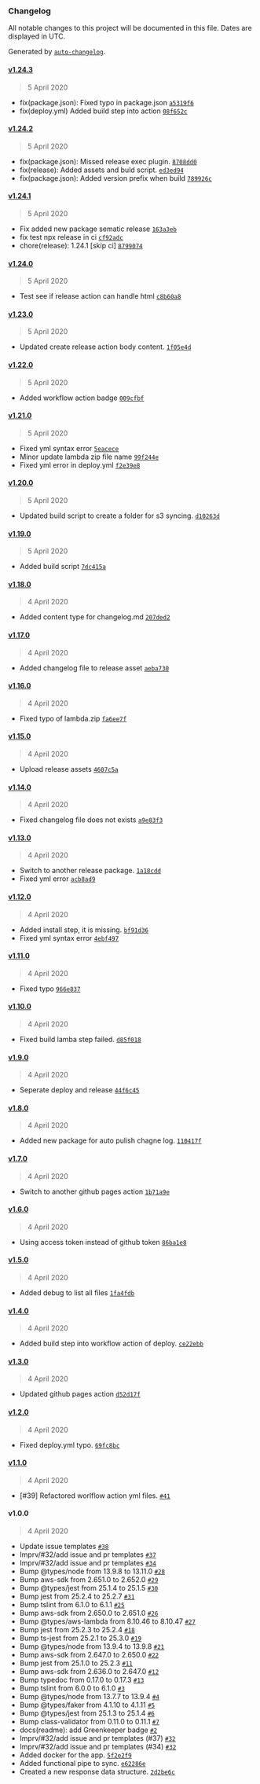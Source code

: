 ### Changelog

All notable changes to this project will be documented in this file. Dates are displayed in UTC.

Generated by [`auto-changelog`](https://github.com/CookPete/auto-changelog).

#### [v1.24.3](https://github.com/jianhan/tw-syncer/compare/v1.24.2...v1.24.3)

> 5 April 2020

- fix(package.json): Fixed typo in package.json [`a5319f6`](https://github.com/jianhan/tw-syncer/commit/a5319f6760b5dd5fea24c08417f7bc52e7a43b16)
- fix(deploy.yml) Added build step into action [`08f652c`](https://github.com/jianhan/tw-syncer/commit/08f652caa6b3d56848c9757548b05cebad3373fd)

#### [v1.24.2](https://github.com/jianhan/tw-syncer/compare/v1.24.1...v1.24.2)

> 5 April 2020

- fix(package.json): Missed release exec plugin. [`8708dd0`](https://github.com/jianhan/tw-syncer/commit/8708dd0436f894e072b93b365548733e2abb83be)
- fix(release): Added assets and buld script. [`ed3ed94`](https://github.com/jianhan/tw-syncer/commit/ed3ed9411293d4bf24b5cb7bfd82403ffd40a663)
- fix(package.json): Added version prefix when build [`789926c`](https://github.com/jianhan/tw-syncer/commit/789926c6bcdc29e6d7fb8ee2f09fe83beccdccce)

#### [v1.24.1](https://github.com/jianhan/tw-syncer/compare/v1.24.0...v1.24.1)

> 5 April 2020

- Fix added new package sematic release [`163a3eb`](https://github.com/jianhan/tw-syncer/commit/163a3eb2d25d8b1680ede082b6d8a51f28d95177)
- fix test npx release in ci [`cf92adc`](https://github.com/jianhan/tw-syncer/commit/cf92adcff5ab7058c50259bdf194183d746eaba4)
- chore(release): 1.24.1 [skip ci] [`8799074`](https://github.com/jianhan/tw-syncer/commit/8799074aafa6ec31133cfa9e37757bdd7c221e4e)

#### [v1.24.0](https://github.com/jianhan/tw-syncer/compare/v1.23.0...v1.24.0)

> 5 April 2020

- Test see if release action can handle html [`c8b60a8`](https://github.com/jianhan/tw-syncer/commit/c8b60a88ef94c2b50b7dc5b2c9ef534899dab208)

#### [v1.23.0](https://github.com/jianhan/tw-syncer/compare/v1.22.0...v1.23.0)

> 5 April 2020

- Updated create release action body content. [`1f05e4d`](https://github.com/jianhan/tw-syncer/commit/1f05e4dde57abf355d7703ed9f8f772581fa121f)

#### [v1.22.0](https://github.com/jianhan/tw-syncer/compare/v1.21.0...v1.22.0)

> 5 April 2020

- Added workflow action badge [`009cfbf`](https://github.com/jianhan/tw-syncer/commit/009cfbf5f2df51e139d9431c589d979401531f0b)

#### [v1.21.0](https://github.com/jianhan/tw-syncer/compare/v1.20.0...v1.21.0)

> 5 April 2020

- Fixed yml syntax error [`5eacece`](https://github.com/jianhan/tw-syncer/commit/5eacece9ff9febf4809bd3eff10c95b5f62d0d91)
- Minor update lambda zip file name [`99f244e`](https://github.com/jianhan/tw-syncer/commit/99f244ea8a8d6e723be5deaeeddc0722f06bc661)
- Fixed yml error in deploy.yml [`f2e39e8`](https://github.com/jianhan/tw-syncer/commit/f2e39e8f2b56587468ddbcd85c9346ec81f42673)

#### [v1.20.0](https://github.com/jianhan/tw-syncer/compare/v1.19.0...v1.20.0)

> 5 April 2020

- Updated build script to create a folder for s3 syncing. [`d10263d`](https://github.com/jianhan/tw-syncer/commit/d10263db90a07bcfaeffce3951b62661bcffe58d)

#### [v1.19.0](https://github.com/jianhan/tw-syncer/compare/v1.18.0...v1.19.0)

> 5 April 2020

- Added build script [`7dc415a`](https://github.com/jianhan/tw-syncer/commit/7dc415a4f2ce9e5c451f2ee5f827f8fd107c2ec9)

#### [v1.18.0](https://github.com/jianhan/tw-syncer/compare/v1.17.0...v1.18.0)

> 4 April 2020

- Added content type for changelog.md [`207ded2`](https://github.com/jianhan/tw-syncer/commit/207ded2b95ebfee6b2ede78360b4cd27890e04f8)

#### [v1.17.0](https://github.com/jianhan/tw-syncer/compare/v1.16.0...v1.17.0)

> 4 April 2020

- Added changelog file to release asset [`aeba730`](https://github.com/jianhan/tw-syncer/commit/aeba73021cb3b5aa07ecf7ddc270cd47e52d0560)

#### [v1.16.0](https://github.com/jianhan/tw-syncer/compare/v1.15.0...v1.16.0)

> 4 April 2020

- Fixed typo of lambda.zip [`fa6ee7f`](https://github.com/jianhan/tw-syncer/commit/fa6ee7f811ef0cd932bfb2310a8a16b4b10eab58)

#### [v1.15.0](https://github.com/jianhan/tw-syncer/compare/v1.14.0...v1.15.0)

> 4 April 2020

- Upload release assets [`4607c5a`](https://github.com/jianhan/tw-syncer/commit/4607c5a913702ef444f76fe90d30b3e379f9682e)

#### [v1.14.0](https://github.com/jianhan/tw-syncer/compare/v1.13.0...v1.14.0)

> 4 April 2020

- Fixed changelog file does not exists [`a9e83f3`](https://github.com/jianhan/tw-syncer/commit/a9e83f35fd9e1d0ae6fac57b04844f6448ef0404)

#### [v1.13.0](https://github.com/jianhan/tw-syncer/compare/v1.12.0...v1.13.0)

> 4 April 2020

- Switch to another release package. [`1a18cdd`](https://github.com/jianhan/tw-syncer/commit/1a18cdd95d658229c2f1a755970c3a145bf9b373)
- Fixed yml error [`acb8ad9`](https://github.com/jianhan/tw-syncer/commit/acb8ad9ed1beec2f9a9554088eaf51f4b650f673)

#### [v1.12.0](https://github.com/jianhan/tw-syncer/compare/v1.11.0...v1.12.0)

> 4 April 2020

- Added install step, it is missing. [`bf91d36`](https://github.com/jianhan/tw-syncer/commit/bf91d36e5ed4c534ac5e7ccbe1d0cf0bc1082dd2)
- Fixed yml syntax error [`4ebf497`](https://github.com/jianhan/tw-syncer/commit/4ebf49753795565543f625af9afddf05ffdf7625)

#### [v1.11.0](https://github.com/jianhan/tw-syncer/compare/v1.10.0...v1.11.0)

> 4 April 2020

- Fixed typo [`966e837`](https://github.com/jianhan/tw-syncer/commit/966e8377d68d689271c46b4fe6800a33f5a0d379)

#### [v1.10.0](https://github.com/jianhan/tw-syncer/compare/v1.9.0...v1.10.0)

> 4 April 2020

- Fixed build lamba step failed. [`d85f018`](https://github.com/jianhan/tw-syncer/commit/d85f01814268e70188634fd1d298134d602e2355)

#### [v1.9.0](https://github.com/jianhan/tw-syncer/compare/v1.8.0...v1.9.0)

> 4 April 2020

- Seperate deploy and release [`44f6c45`](https://github.com/jianhan/tw-syncer/commit/44f6c45a62906d6b202a554642070f10fd6da95e)

#### [v1.8.0](https://github.com/jianhan/tw-syncer/compare/v1.7.0...v1.8.0)

> 4 April 2020

- Added new package for auto pulish chagne log. [`110417f`](https://github.com/jianhan/tw-syncer/commit/110417ff03058c6dd399aefe0d38dbd232507667)

#### [v1.7.0](https://github.com/jianhan/tw-syncer/compare/v1.6.0...v1.7.0)

> 4 April 2020

- Switch to another github pages action [`1b71a9e`](https://github.com/jianhan/tw-syncer/commit/1b71a9e3c21ad74ba7e0fa609ade0363a58aac5e)

#### [v1.6.0](https://github.com/jianhan/tw-syncer/compare/v1.5.0...v1.6.0)

> 4 April 2020

- Using access token instead of github token [`86ba1e8`](https://github.com/jianhan/tw-syncer/commit/86ba1e816758f1c24ae118a4cd03e0875e6d63c3)

#### [v1.5.0](https://github.com/jianhan/tw-syncer/compare/v1.4.0...v1.5.0)

> 4 April 2020

- Added debug to list all files [`1fa4fdb`](https://github.com/jianhan/tw-syncer/commit/1fa4fdbf3ae924f54d9a4ab7af6c220c3d493d78)

#### [v1.4.0](https://github.com/jianhan/tw-syncer/compare/v1.3.0...v1.4.0)

> 4 April 2020

- Added build step into workflow action of deploy. [`ce22ebb`](https://github.com/jianhan/tw-syncer/commit/ce22ebb7a0dfd34f331101a3c3b895f642f9c768)

#### [v1.3.0](https://github.com/jianhan/tw-syncer/compare/v1.2.0...v1.3.0)

> 4 April 2020

- Updated github pages action [`d52d17f`](https://github.com/jianhan/tw-syncer/commit/d52d17f1fd0c0adb76d0c2c0eac65f51270e812b)

#### [v1.2.0](https://github.com/jianhan/tw-syncer/compare/v1.1.0...v1.2.0)

> 4 April 2020

- Fixed deploy.yml typo. [`69fc8bc`](https://github.com/jianhan/tw-syncer/commit/69fc8bc9dd86b8b292005cd4e6a3aa68a95e6c04)

#### [v1.1.0](https://github.com/jianhan/tw-syncer/compare/v1.0.0...v1.1.0)

> 4 April 2020

- [#39] Refactored worlflow action yml files. [`#41`](https://github.com/jianhan/tw-syncer/pull/41)

#### v1.0.0

> 4 April 2020

- Update issue templates [`#38`](https://github.com/jianhan/tw-syncer/pull/38)
- Imprv/#32/add issue and pr templates [`#37`](https://github.com/jianhan/tw-syncer/pull/37)
- Imprv/#32/add issue and pr templates [`#34`](https://github.com/jianhan/tw-syncer/pull/34)
- Bump @types/node from 13.9.8 to 13.11.0 [`#28`](https://github.com/jianhan/tw-syncer/pull/28)
- Bump aws-sdk from 2.651.0 to 2.652.0 [`#29`](https://github.com/jianhan/tw-syncer/pull/29)
- Bump @types/jest from 25.1.4 to 25.1.5 [`#30`](https://github.com/jianhan/tw-syncer/pull/30)
- Bump jest from 25.2.4 to 25.2.7 [`#31`](https://github.com/jianhan/tw-syncer/pull/31)
- Bump tslint from 6.1.0 to 6.1.1 [`#25`](https://github.com/jianhan/tw-syncer/pull/25)
- Bump aws-sdk from 2.650.0 to 2.651.0 [`#26`](https://github.com/jianhan/tw-syncer/pull/26)
- Bump @types/aws-lambda from 8.10.46 to 8.10.47 [`#27`](https://github.com/jianhan/tw-syncer/pull/27)
- Bump jest from 25.2.3 to 25.2.4 [`#18`](https://github.com/jianhan/tw-syncer/pull/18)
- Bump ts-jest from 25.2.1 to 25.3.0 [`#19`](https://github.com/jianhan/tw-syncer/pull/19)
- Bump @types/node from 13.9.4 to 13.9.8 [`#21`](https://github.com/jianhan/tw-syncer/pull/21)
- Bump aws-sdk from 2.647.0 to 2.650.0 [`#22`](https://github.com/jianhan/tw-syncer/pull/22)
- Bump jest from 25.1.0 to 25.2.3 [`#11`](https://github.com/jianhan/tw-syncer/pull/11)
- Bump aws-sdk from 2.636.0 to 2.647.0 [`#12`](https://github.com/jianhan/tw-syncer/pull/12)
- Bump typedoc from 0.17.0 to 0.17.3 [`#13`](https://github.com/jianhan/tw-syncer/pull/13)
- Bump tslint from 6.0.0 to 6.1.0 [`#3`](https://github.com/jianhan/tw-syncer/pull/3)
- Bump @types/node from 13.7.7 to 13.9.4 [`#4`](https://github.com/jianhan/tw-syncer/pull/4)
- Bump @types/faker from 4.1.10 to 4.1.11 [`#5`](https://github.com/jianhan/tw-syncer/pull/5)
- Bump @types/jest from 25.1.3 to 25.1.4 [`#6`](https://github.com/jianhan/tw-syncer/pull/6)
- Bump class-validator from 0.11.0 to 0.11.1 [`#7`](https://github.com/jianhan/tw-syncer/pull/7)
- docs(readme): add Greenkeeper badge [`#2`](https://github.com/jianhan/tw-syncer/pull/2)
- Imprv/#32/add issue and pr templates (#37) [`#32`](https://github.com/jianhan/tw-syncer/issues/32)
- Imprv/#32/add issue and pr templates (#34) [`#32`](https://github.com/jianhan/tw-syncer/issues/32)
- Added docker for the app. [`5f2e2f9`](https://github.com/jianhan/tw-syncer/commit/5f2e2f9a4fc00fceb88b7ba85b11193076d63d21)
- Added functional pipe to sync. [`e62286e`](https://github.com/jianhan/tw-syncer/commit/e62286eafc4a635685bd0771612e1fd837b51a72)
- Created a new response data structure. [`2d2be6c`](https://github.com/jianhan/tw-syncer/commit/2d2be6c221756a2602e2da5b1f689214bf101a97)
